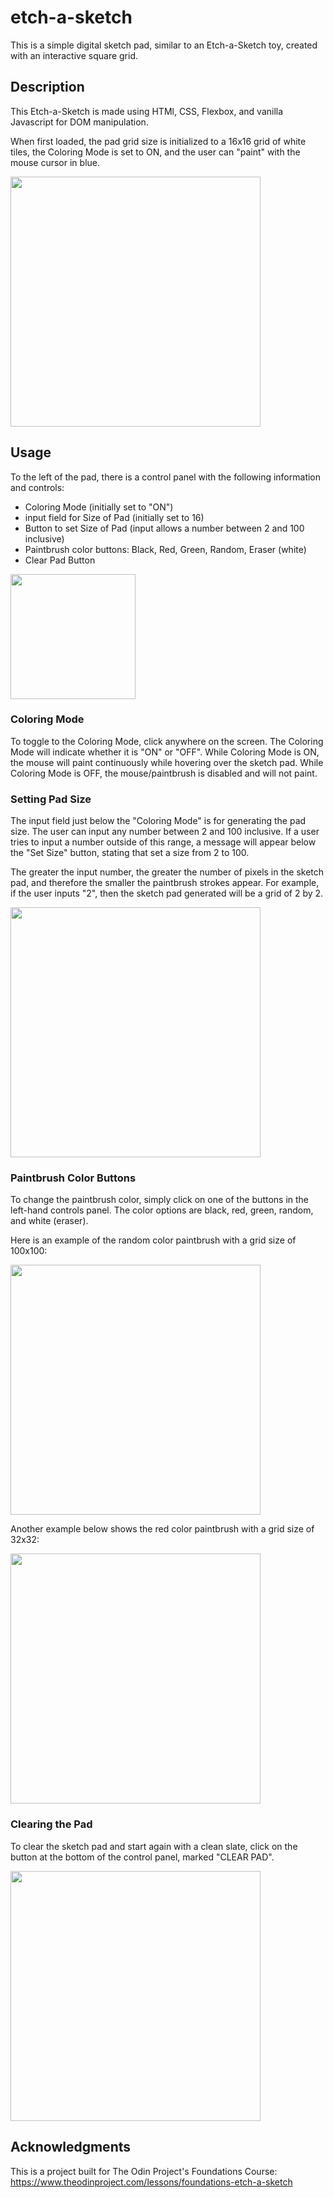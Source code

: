 # etch-a-sketch

This is a simple digital sketch pad, similar to an Etch-a-Sketch toy, created with an interactive square grid.

## Description

This Etch-a-Sketch is made using HTMl, CSS, Flexbox, and vanilla Javascript for DOM manipulation.

When first loaded, the pad grid size is initialized to a 16x16 grid of white tiles, the Coloring Mode is set to ON, and the user can "paint" with the mouse cursor in blue.

<img src="Screenshot 2024-07-11 at 6.00.59 PM.png" width="400">

## Usage

To the left of the pad, there is a control panel with the following information and controls:

- Coloring Mode (initially set to "ON")
- input field for Size of Pad (initially set to 16)
- Button to set Size of Pad (input allows a number between 2 and 100 inclusive)
- Paintbrush color buttons: Black, Red, Green, Random, Eraser (white)
- Clear Pad Button

<img src="Screenshot 2024-07-11 at 6.06.50 PM.png" width="200">

### Coloring Mode

To toggle to the Coloring Mode, click anywhere on the screen. The Coloring Mode will indicate whether it is "ON" or "OFF". While Coloring Mode is ON, the mouse will paint continuously while hovering over the sketch pad. While Coloring Mode is OFF, the mouse/paintbrush is disabled and will not paint.

### Setting Pad Size

The input field just below the "Coloring Mode" is for generating the pad size. The user can input any number between 2 and 100 inclusive. If a user tries to input a number outside of this range, a message will appear below the "Set Size" button, stating that set a size from 2 to 100.

The greater the input number, the greater the number of pixels in the sketch pad, and therefore the smaller the paintbrush strokes appear. For example, if the user inputs "2", then the sketch pad generated will be a grid of 2 by 2.

<img src="Screenshot 2024-07-11 at 6.02.48 PM.png" width="400">

### Paintbrush Color Buttons

To change the paintbrush color, simply click on one of the buttons in the left-hand controls panel. The color options are black, red, green, random, and white (eraser).

Here is an example of the random color paintbrush with a grid size of 100x100:

<img src="Screenshot 2024-07-11 at 6.01.57 PM.png" width="400">

Another example below shows the red color paintbrush with a grid size of 32x32:

<img src="Screenshot 2024-07-11 at 6.01.25 PM.png" width="400">

### Clearing the Pad

To clear the sketch pad and start again with a clean slate, click on the button at the bottom of the control panel, marked "CLEAR PAD".

<img src="Screenshot 2024-07-11 at 6.19.26 PM.png" width="400">

## Acknowledgments

This is a project built for The Odin Project's Foundations Course:
https://www.theodinproject.com/lessons/foundations-etch-a-sketch
